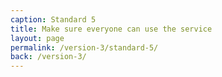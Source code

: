 ```yaml
---
caption: Standard 5
title: Make sure everyone can use the service
layout: page
permalink: /version-3/standard-5/
back: /version-3/
---
```

